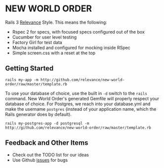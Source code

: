 NEW WORLD ORDER
===============

Rails 3 [Relevance][rel] Style.  This means the following:

* Rspec 2 for specs, with focused specs configured out of the box
* Cucumber for user level testing
* Factory Girl for test data
* Mocha installed and configured for mocking inside RSpec
* Simple screen.css with a reset at the top

Getting Started
---------------

    rails my-app -m http://github.com/relevance/new-world-order/raw/master/template.rb

To use your database of choice, use the built in `-d` switch to the `rails` command.  New World Order's generated Gemfile will properly respect your database of choice.  For Postgres, we reach into your database.yml and make the username `postgres` (instead of your application name, which the Rails generator does by default).

    rails my-postgres-app -d postgresql -m http://github.com/relevance/new-world-order/raw/master/template.rb

Feedback and Other Items
------------------------
* Check out the TODO list for our ideas
* Use Github [issues][issues] for bugs

[rel]: http://thinkrelevance.com "Relevance home page"
[issues]: http://github.com/relevance/new-world-order/issues